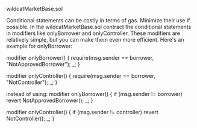 wildcatMarketBase.sol 

Conditional statements can be costly in terms of gas. Minimize their use if possible. In the wildcatMarketBase.sol contract the conditional statements in modifiers like onlyBorrower and onlyController. These modifiers are relatively simple, but you can make them even more efficient. Here's an example for onlyBorrower:

modifier onlyBorrower() {
    require(msg.sender == borrower, "NotApprovedBorrower");
    _;
}

modifier onlyController() {
    require(msg.sender == borrower, "NotController");
    _;
}



instead of using: 
  modifier onlyBorrower() {
    if (msg.sender != borrower) revert NotApprovedBorrower();
    _;
  }

  modifier onlyController() {
    if (msg.sender != controller) revert NotController();
    _;
  }
